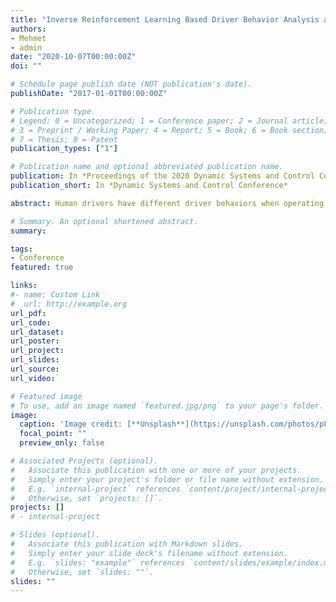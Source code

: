 ```yaml
---
title: "Inverse Reinforcement Learning Based Driver Behavior Analysis and Fuel Economy Assessment"
authors:
- Mehmet
- admin
date: "2020-10-07T00:00:00Z"
doi: ""

# Schedule page publish date (NOT publication's date).
publishDate: "2017-01-01T00:00:00Z"

# Publication type.
# Legend: 0 = Uncategorized; 1 = Conference paper; 2 = Journal article;
# 3 = Preprint / Working Paper; 4 = Report; 5 = Book; 6 = Book section;
# 7 = Thesis; 8 = Patent
publication_types: ["1"]

# Publication name and optional abbreviated publication name.
publication: In *Proceedings of the 2020 Dynamic Systems and Control Conference*
publication_short: In *Dynamic Systems and Control Conference*

abstract: Human drivers have different driver behaviors when operating vehicles. These driving behaviors, including the driver’s preferred speed and rate of acceleration, impose a major impact on vehicle fuel consumption consequently. In this study, we proposed a feature-based driver behavior learning model from demonstrated driving data utilizing the Inverse Reinforcement Learning (IRL) approach to analyze various driver behaviors and their impacts on vehicle fuel consumption. The proposed approach models the individual driving style as cost function which is a linear combination of the features and their corresponding weights. The proposed IRL framework is used to find the model parameters that fit the observed driving style best. By using the learned driving behavior model, the most likely trajectories are computed and the optimized acceleration feature weights are used as driving style indicators to analyze different driver behaviors. The different driver behaviors and their impacts on vehicle fuel consumption are then analyzed with different drivers in real-world driving scenarios. Results show that the proposed IRL framework can successfully learn individual driver behaviors using vehicle trajectory data demonstrated by different real drivers. The learned driver behaviors promise a significant correlation between driving behavior and fuel consumption.

# Summary. An optional shortened abstract.
summary:

tags:
- Conference
featured: true

links:
#- name: Custom Link
#  url: http://example.org
url_pdf:
url_code:
url_dataset:
url_poster:
url_project:
url_slides:
url_source:
url_video:

# Featured image
# To use, add an image named `featured.jpg/png` to your page's folder.
image:
  caption: 'Image credit: [**Unsplash**](https://unsplash.com/photos/pLCdAaMFLTE)'
  focal_point: ""
  preview_only: false

# Associated Projects (optional).
#   Associate this publication with one or more of your projects.
#   Simply enter your project's folder or file name without extension.
#   E.g. `internal-project` references `content/project/internal-project/index.md`.
#   Otherwise, set `projects: []`.
projects: []
# - internal-project

# Slides (optional).
#   Associate this publication with Markdown slides.
#   Simply enter your slide deck's filename without extension.
#   E.g. `slides: "example"` references `content/slides/example/index.md`.
#   Otherwise, set `slides: ""`.
slides: ""
---
```

